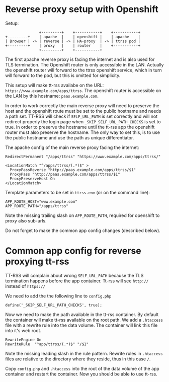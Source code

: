 # Reverse proxy setup with Openshift

Setup:
```
               +---------+    +-----------+    +-----------+
+---------+    | apache  |    | openshift |    | apache    |
| Browser | -> | reverse | -> | HA-proxy  | -> | ttrss pod |
+---------+    | proxy   |    | router    |    +-----------+
               +---------+    +-----------+
```

The first apache reverse proxy is facing the internet and is also used for TLS termination.
The Openshift router is only accessible in the LAN. Actually the openshift router 
will forward to the ttrss openshift service, which in turn will forward to the pod, but this
is omitted for simplicity. 

This setup will make tt-rss availabe on the URL: `https://www.example.com/apps/ttrss`.
The openshift router is accessible on the LAN by this hostname: `paas.example.com`.

In order to work correctly the main reverse proxy will need to preserve the host 
and the openshift route must be set to the public hostname and needs a path set.
TT-RSS will check if `SELF_URL_PATH` is set correctly and will not redirect properly 
the login page when `_SKIP_SELF_URL_PATH_CHECKS` is set to true. In order to 
preserve the hostname until the tt-rss app the openshift router must also preserve 
the hostname. The only way to set this, is to use the public hostname and use the path as 
unique differentiator.

The apache config of the main reverse proxy facing the internet:

```
RedirectPermanent "/apps/ttrss" "https://www.example.com/apps/ttrss/"

<LocationMatch "^/apps/ttrss/(.*)$" >
  ProxyPassReverse "http://paas.example.com/apps/ttrss/$1"
  ProxyPass "http://paas.example.com/apps/ttrss/$1"
  ProxyPreserveHost On
</LocationMatch>
```

Template parameters to be set in `ttrss.env` (or on the command line):

```
APP_ROUTE_HOST="www.example.com"
APP_ROUTE_PATH="/apps/ttrss"
```

Note the missing trailing slash on `APP_ROUTE_PATH`, required for openshift to 
proxy also sub-urls.

Do not forget to make the common app config changes (described below).

# Common app config for reverse proxying tt-rss

TT-RSS will complain about wrong `SELF_URL_PATH` because the TLS termination 
happens before the app container. Tt-rss will see `http://` instead of `https://`

We need to add the the following line to `config.php`

```
define('_SKIP_SELF_URL_PATH_CHECKS', true);
```

Now we need to make the path available in the tt-rss container. By default the container 
will make tt-rss available on the root path. We add a `.htaccess` file with a rewrite rule 
into the data volume. The container will link this file into it's web root.

```
RewriteEngine On
RewriteRule  "^app/ttrss/(.*)$" "/$1"
```

Note the missing leading slash in the rule pattern. Rewrite rules in `.htaccess`
files are relative to the directory where they reside, thus in this case `/`. 

Copy `config.php` and `.htaccess` into the root of the data volume of the app container
and restart the container. Now you should be able to use tt-rss.
